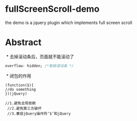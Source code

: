 # fullScreenScroll-demo
the demo is a jquery plugin which implements full screen scroll
# Abstract 
  * 去掉滚动条后，页面就不能滚动了
   ``` css
   overflow: hidden; /*取掉滚动条 */
   ```
  * 闭包的作用
   ```  javasccript
  (function($){
   //do something
  })(jQuery)
  
  //1.避免全局依赖
  //2.避免第三方破坏
  //3.兼容jQuery操作符‘$’和jQuery
  ```
  
